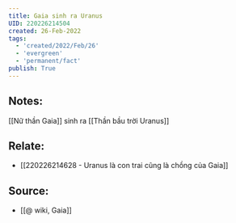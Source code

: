 ```yaml
---
title: Gaia sinh ra Uranus
UID: 220226214504
created: 26-Feb-2022
tags:
  - 'created/2022/Feb/26'
  - 'evergreen'
  - 'permanent/fact'
publish: True
---
```

## Notes:
[[Nữ thần Gaia]] sinh ra [[Thần bầu trời Uranus]]

## Relate:
- [[220226214628 - Uranus là con trai cũng là chồng của Gaia]]
## Source:
- [[@ wiki, Gaia]]




